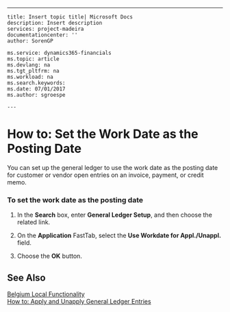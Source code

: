 ---
    title: Insert topic title| Microsoft Docs
    description: Insert description
    services: project-madeira
    documentationcenter: ''
    author: SorenGP

    ms.service: dynamics365-financials
    ms.topic: article
    ms.devlang: na
    ms.tgt_pltfrm: na
    ms.workload: na
    ms.search.keywords:
    ms.date: 07/01/2017
    ms.author: sgroespe

    ---
# How to: Set the Work Date as the Posting Date
You can set up the general ledger to use the work date as the posting date for customer or vendor open entries on an invoice, payment, or credit memo.  
  
### To set the work date as the posting date  
  
1.  In the **Search** box, enter **General Ledger Setup**, and then choose the related link.  
  
2.  On the **Application** FastTab, select the **Use Workdate for Appl.\/Unappl.** field.  
  
3.  Choose the **OK** button.  
  
## See Also  
 [Belgium Local Functionality](../../LocalFunctionalityForMicrosoftDynamicsNav2016/Belgium/belgium-local-functionality.md)   
 [How to: Apply and Unapply General Ledger Entries](../../LocalFunctionalityForMicrosoftDynamicsNav2016/Belgium/how-to-apply-and-unapply-general-ledger-entries.md)